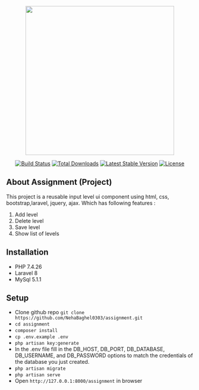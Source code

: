 
<p align="center"><a href="https://laravel.com" target="_blank"><img src="https://raw.githubusercontent.com/laravel/art/master/logo-lockup/5%20SVG/2%20CMYK/1%20Full%20Color/laravel-logolockup-cmyk-red.svg" width="400"></a></p>

<p align="center">
<a href="https://travis-ci.org/laravel/framework"><img src="https://travis-ci.org/laravel/framework.svg" alt="Build Status"></a>
<a href="https://packagist.org/packages/laravel/framework"><img src="https://poser.pugx.org/laravel/framework/d/total.svg" alt="Total Downloads"></a>
<a href="https://packagist.org/packages/laravel/framework"><img src="https://poser.pugx.org/laravel/framework/v/stable.svg" alt="Latest Stable Version"></a>
<a href="https://packagist.org/packages/laravel/framework"><img src="https://poser.pugx.org/laravel/framework/license.svg" alt="License"></a>
</p>

## About Assignment (Project)

This project is  a reusable input level ui component using html, css, bootstrap,laravel,
jquery, ajax. Which has following features :

1. Add level
2. Delete level
3. Save level
4. Show list of levels

## Installation 

- PHP 7.4.26
- Laravel 8
- MySql 5.1.1
## Setup 
 
- Clone github repo `git clone https://github.com/NehaBaghel0303/assignment.git`
- `cd assignment` 
- `composer install`
- `cp .env.example .env`
- `php artisan key:generate`
- In the .env file fill in the DB_HOST, DB_PORT, DB_DATABASE, DB_USERNAME, and DB_PASSWORD options to match the credentials of the database you just created.
- `php artisan migrate`
- `php artisan serve`
- Open `http://127.0.0.1:8000/assignment` in browser




